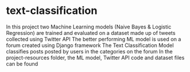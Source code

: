 # text-classification
In this project two Machine Learning models (Naive Bayes & Logistic Regression) are trained and evaluated on a dataset made up of tweets collected using Twitter API
The better performing ML model is used on a forum created using Django framework
The Text Classification Model classifies posts posted by users in the categories on the forum
In the project-resources folder, the ML model, Twitter API code and dataset files can be found 
